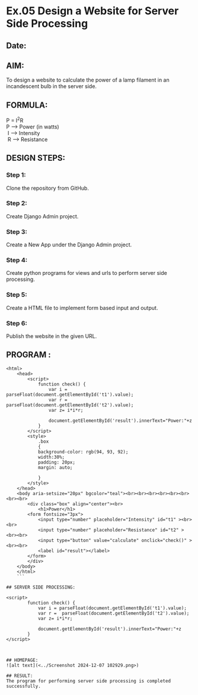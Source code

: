 # Ex.05 Design a Website for Server Side Processing
## Date:

## AIM:
 To design a website to calculate the power of a lamp filament in an incandescent bulb in the server side. 


## FORMULA:
P = I<sup>2</sup>R
<br> P --> Power (in watts)
<br> I --> Intensity
<br> R --> Resistance

## DESIGN STEPS:

### Step 1:
Clone the repository from GitHub.

### Step 2:
Create Django Admin project.

### Step 3:
Create a New App under the Django Admin project.

### Step 4:
Create python programs for views and urls to perform server side processing.

### Step 5:
Create a HTML file to implement form based input and output.

### Step 6:
Publish the website in the given URL.

## PROGRAM :
```
<html>
    <head>
        <script>
            function check() {
                var i = parseFloat(document.getElementById('t1').value);
                var r =  parseFloat(document.getElementById('t2').value);
                var z= i*i*r;
                
                document.getElementById('result').innerText="Power:"+z
            }
        </script>
        <style>
            .box
            {
            background-color: rgb(94, 93, 92);
            width:30%;
            padding: 20px;
            margin: auto;
            
            }
        </style>
    </head>
    <body aria-setsize="20px" bgcolor="teal"><br><br><br><br><br><br><br><br>
        <div class="box" align="center"><br>
            <h1>Power</h1>
        <form fontsize="3px">
            <input type="number" placeholder="Intensity" id="t1" ><br><br>
            <input type="number" placeholder="Resistance" id="t2" ><br><br>
            <input type="button" value="calculate" onclick="check()" ><br><br>
            <label id="result"></label>
        </form>
        </div>
    </body>
    </html>
    ```

## SERVER SIDE PROCESSING:
```
    <script>
            function check() {
                var i = parseFloat(document.getElementById('t1').value);
                var r =  parseFloat(document.getElementById('t2').value);
                var z= i*i*r;
                
                document.getElementById('result').innerText="Power:"+z
            }
    </script>

```


## HOMEPAGE:
![alt text](<../Screenshot 2024-12-07 102929.png>)

## RESULT:
The program for performing server side processing is completed successfully.
